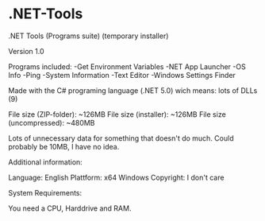 # .NET-Tools
.NET Tools (Programs suite) (temporary installer)

Version 1.0

Programs included:
-Get Environment Variables
-NET App Launcher
-OS Info
-Ping
-System Information
-Text Editor
-Windows Settings Finder

Made with the C# programing language (.NET 5.0) wich means: lots of DLLs (9)

File size (ZIP-folder): ~126MB
File size (installer): ~126MB
File size (uncompressed): ~480MB

Lots of unnecessary data for something that doesn't do much. Could probably be 10MB, I have no idea.

Additional information:

Language: English
Plattform: x64 Windows
Copyright: I don't care

System Requirements:

You need a CPU, Harddrive and RAM.
